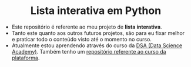 <h1 align="center">Lista interativa em Python</h1>

- Este repositório é referente ao meu projeto de **lista interativa**.
- Tanto este quanto aos outros futuros projetos, são para eu fixar melhor e praticar todo o conteúdo visto até o momento no curso.
- Atualmente estou aprendendo através do curso da [DSA (Data Science Academy)](https://www.datascienceacademy.com.br/). Também tenho um [repositório referente ao curso da plataforma](https://github.com/MoisesSantosC/cursoPythonDSA).
